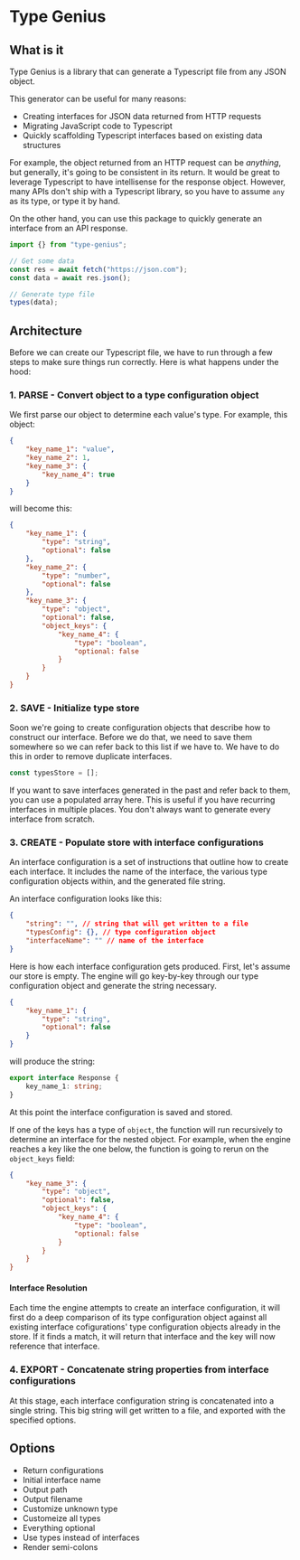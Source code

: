 # Type Genius

## What is it

Type Genius is a library that can generate a Typescript file from any JSON object.

This generator can be useful for many reasons:

-   Creating interfaces for JSON data returned from HTTP requests
-   Migrating JavaScript code to Typescript
-   Quickly scaffolding Typescript interfaces based on existing data structures

For example, the object returned from an HTTP request can be _anything_, but generally, it's going to be consistent in its return. It would be great to leverage Typescript to have intellisense for the response object. However, many APIs don't ship with a Typescript library, so you have to assume `any` as its type, or type it by hand.

On the other hand, you can use this package to quickly generate an interface from an API response.

```ts
import {} from "type-genius";

// Get some data
const res = await fetch("https://json.com");
const data = await res.json();

// Generate type file
types(data);
```

## Architecture

Before we can create our Typescript file, we have to run through a few steps to make sure things run correctly. Here is what happens under the hood:

### 1. PARSE - Convert object to a type configuration object

We first parse our object to determine each value's type. For example, this object:

```json
{
	"key_name_1": "value",
	"key_name_2": 1,
	"key_name_3": {
		"key_name_4": true
	}
}
```

will become this:

```json
{
	"key_name_1": {
        "type": "string",
        "optional": false
    },
	"key_name_2": {
        "type": "number",
        "optional": false
    },
	"key_name_3": {
        "type": "object",
        "optional": false,
        "object_keys": {
            "key_name_4": {
                "type": "boolean",
                "optional: false
            }
        }
	}
}
```

### 2. SAVE - Initialize type store

Soon we're going to create configuration objects that describe how to construct our interface. Before we do that, we need to save them somewhere so we can refer back to this list if we have to. We have to do this in order to remove duplicate interfaces.

```js
const typesStore = [];
```

If you want to save interfaces generated in the past and refer back to them, you can use a populated array here. This is useful if you have recurring interfaces in multiple places. You don't always want to generate every interface from scratch.

### 3. CREATE - Populate store with interface configurations

An interface configuration is a set of instructions that outline how to create each interface. It includes the name of the interface, the various type configuration objects within, and the generated file string.

An interface configuration looks like this:

```json
{
	"string": "", // string that will get written to a file
	"typesConfig": {}, // type configuration object
	"interfaceName": "" // name of the interface
}
```

Here is how each interface configuration gets produced.
First, let's assume our store is empty. The engine will go key-by-key through our type configuration object and generate the string necessary.

```json
{
	"key_name_1": {
		"type": "string",
		"optional": false
	}
}
```

will produce the string:

```typescript
export interface Response {
	key_name_1: string;
}
```

At this point the interface configuration is saved and stored.

If one of the keys has a type of `object`, the function will run recursively to determine an interface for the nested object. For example, when the engine reaches a key like the one below, the function is going to rerun on the `object_keys` field:

```json
{
    "key_name_3": {
        "type": "object",
        "optional": false,
        "object_keys": {
            "key_name_4": {
                "type": "boolean",
                "optional: false
            }
        }
	}
}
```

#### Interface Resolution

Each time the engine attempts to create an interface configuration, it will first do a deep comparison of its type configuration object against all existing interface cofigurations' type configuration objects already in the store. If it finds a match, it will return that interface and the key will now reference that interface.

### 4. EXPORT - Concatenate string properties from interface configurations

At this stage, each interface configuration string is concatenated into a single string. This big string will get written to a file, and exported with the specified options.

## Options

-   Return configurations
-   Initial interface name
-   Output path
-   Output filename
-   Customize unknown type
-   Customeize all types
-   Everything optional
-   Use types instead of interfaces
-   Render semi-colons
